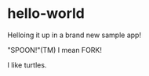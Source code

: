 # hello-world

Helloing it up in a brand new sample app!

"SPOON!"(TM) I mean FORK!

I like turtles.
